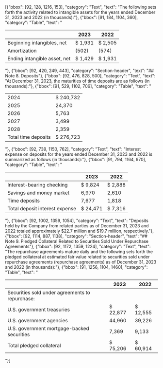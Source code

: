 [{"bbox": [92, 128, 1216, 153], "category": "Text", "text": "The following sets forth the activity related to intangible assets for the years ended December 31, 2023 and 2022 (in thousands):"}, {"bbox": [91, 184, 1104, 360], "category": "Table", "text": "<table><thead><tr><th></th><th>2023</th><th>2022</th></tr></thead><tbody><tr><td>Beginning intangibles, net</td><td>$ 1,931</td><td>$ 2,505</td></tr><tr><td>Amortization</td><td>(502)</td><td>(574)</td></tr><tr><td>Ending intangible asset, net</td><td>$ 1,429</td><td>$ 1,931</td></tr></tbody></table>"}, {"bbox": [92, 420, 249, 443], "category": "Section-header", "text": "## Note 8. Deposits"}, {"bbox": [92, 476, 828, 500], "category": "Text", "text": "At December 31, 2023, the maturities of time deposits are as follows (in thousands):"}, {"bbox": [91, 529, 1102, 706], "category": "Table", "text": "<table><tbody><tr><td>2024</td><td>$ 240,732</td></tr><tr><td>2025</td><td>24,370</td></tr><tr><td>2026</td><td>5,763</td></tr><tr><td>2027</td><td>3,499</td></tr><tr><td>2028</td><td>2,359</td></tr><tr><td>Total time deposits</td><td>$ 276,723</td></tr></tbody></table>"}, {"bbox": [92, 739, 1150, 762], "category": "Text", "text": "Interest expense on deposits for the years ended December 31, 2023 and 2022 is summarized as follows (in thousands):"}, {"bbox": [91, 794, 1164, 970], "category": "Table", "text": "<table><thead><tr><th></th><th>2023</th><th>2022</th></tr></thead><tbody><tr><td>Interest-bearing checking</td><td>$ 9,824</td><td>$ 2,888</td></tr><tr><td>Savings and money market</td><td>6,970</td><td>2,610</td></tr><tr><td>Time deposits</td><td>7,677</td><td>1,818</td></tr><tr><td>Total deposit interest expense</td><td>$ 24,471</td><td>$ 7,316</td></tr></tbody></table>"}, {"bbox": [92, 1002, 1359, 1054], "category": "Text", "text": "Deposits held by the Company from related parties as of December 31, 2023 and 2022 totaled approximately $22.7 million and $19.7 million, respectively."}, {"bbox": [92, 1114, 887, 1138], "category": "Section-header", "text": "## Note 9. Pledged Collateral Related to Securities Sold Under Repurchase Agreements"}, {"bbox": [92, 1172, 1359, 1224], "category": "Text", "text": "The repurchase agreements mature daily and the following sets forth the pledged collateral at estimated fair value related to securities sold under repurchase agreements (repurchase agreements) as of December 31, 2023 and 2022 (in thousands):"}, {"bbox": [91, 1256, 1104, 1460], "category": "Table", "text": "<table><thead><tr><th></th><th>2023</th><th>2022</th></tr></thead><tbody><tr><td>Securities sold under agreements to repurchase:</td><td></td><td></td></tr><tr><td>U.S. government treasuries</td><td>$ 22,877</td><td>$ 12,555</td></tr><tr><td>U.S. government agencies</td><td>44,960</td><td>39,226</td></tr><tr><td>U.S. government mortgage-backed securities</td><td>7,369</td><td>9,133</td></tr><tr><td>Total pledged collateral</td><td>$ 75,206</td><td>$ 60,914</td></tr></tbody></table>"}]